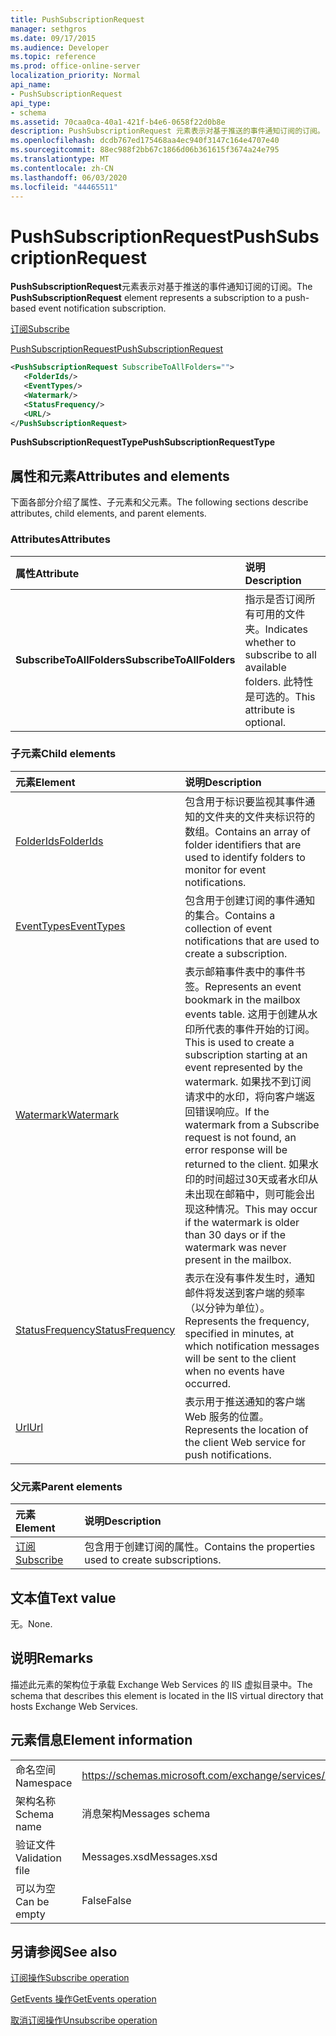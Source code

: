 ```yaml
---
title: PushSubscriptionRequest
manager: sethgros
ms.date: 09/17/2015
ms.audience: Developer
ms.topic: reference
ms.prod: office-online-server
localization_priority: Normal
api_name:
- PushSubscriptionRequest
api_type:
- schema
ms.assetid: 70caa0ca-40a1-421f-b4e6-0658f22d0b8e
description: PushSubscriptionRequest 元素表示对基于推送的事件通知订阅的订阅。
ms.openlocfilehash: dcdb767ed175468aa4ec940f3147c164e4707e40
ms.sourcegitcommit: 88ec988f2bb67c1866d06b361615f3674a24e795
ms.translationtype: MT
ms.contentlocale: zh-CN
ms.lasthandoff: 06/03/2020
ms.locfileid: "44465511"
---
```

# <a name="pushsubscriptionrequest"></a><span data-ttu-id="fd1cc-103">PushSubscriptionRequest</span><span class="sxs-lookup"><span data-stu-id="fd1cc-103">PushSubscriptionRequest</span></span>

<span data-ttu-id="fd1cc-104">**PushSubscriptionRequest**元素表示对基于推送的事件通知订阅的订阅。</span><span class="sxs-lookup"><span data-stu-id="fd1cc-104">The **PushSubscriptionRequest** element represents a subscription to a push-based event notification subscription.</span></span> 
  
[<span data-ttu-id="fd1cc-105">订阅</span><span class="sxs-lookup"><span data-stu-id="fd1cc-105">Subscribe</span></span>](subscribe.md)
  
[<span data-ttu-id="fd1cc-106">PushSubscriptionRequest</span><span class="sxs-lookup"><span data-stu-id="fd1cc-106">PushSubscriptionRequest</span></span>](pushsubscriptionrequest.md)
  
```XML
<PushSubscriptionRequest SubscribeToAllFolders="">
   <FolderIds/>
   <EventTypes/>
   <Watermark/>
   <StatusFrequency/>
   <URL/>
</PushSubscriptionRequest>
```

 <span data-ttu-id="fd1cc-107">**PushSubscriptionRequestType**</span><span class="sxs-lookup"><span data-stu-id="fd1cc-107">**PushSubscriptionRequestType**</span></span>
## <a name="attributes-and-elements"></a><span data-ttu-id="fd1cc-108">属性和元素</span><span class="sxs-lookup"><span data-stu-id="fd1cc-108">Attributes and elements</span></span>

<span data-ttu-id="fd1cc-109">下面各部分介绍了属性、子元素和父元素。</span><span class="sxs-lookup"><span data-stu-id="fd1cc-109">The following sections describe attributes, child elements, and parent elements.</span></span>
  
### <a name="attributes"></a><span data-ttu-id="fd1cc-110">Attributes</span><span class="sxs-lookup"><span data-stu-id="fd1cc-110">Attributes</span></span>

|<span data-ttu-id="fd1cc-111">**属性**</span><span class="sxs-lookup"><span data-stu-id="fd1cc-111">**Attribute**</span></span>|<span data-ttu-id="fd1cc-112">**说明**</span><span class="sxs-lookup"><span data-stu-id="fd1cc-112">**Description**</span></span>|
|:-----|:-----|
|<span data-ttu-id="fd1cc-113">**SubscribeToAllFolders**</span><span class="sxs-lookup"><span data-stu-id="fd1cc-113">**SubscribeToAllFolders**</span></span> <br/> |<span data-ttu-id="fd1cc-114">指示是否订阅所有可用的文件夹。</span><span class="sxs-lookup"><span data-stu-id="fd1cc-114">Indicates whether to subscribe to all available folders.</span></span> <span data-ttu-id="fd1cc-115">此特性是可选的。</span><span class="sxs-lookup"><span data-stu-id="fd1cc-115">This attribute is optional.</span></span>  <br/> |
   
### <a name="child-elements"></a><span data-ttu-id="fd1cc-116">子元素</span><span class="sxs-lookup"><span data-stu-id="fd1cc-116">Child elements</span></span>

|<span data-ttu-id="fd1cc-117">**元素**</span><span class="sxs-lookup"><span data-stu-id="fd1cc-117">**Element**</span></span>|<span data-ttu-id="fd1cc-118">**说明**</span><span class="sxs-lookup"><span data-stu-id="fd1cc-118">**Description**</span></span>|
|:-----|:-----|
|[<span data-ttu-id="fd1cc-119">FolderIds</span><span class="sxs-lookup"><span data-stu-id="fd1cc-119">FolderIds</span></span>](folderids.md) <br/> |<span data-ttu-id="fd1cc-120">包含用于标识要监视其事件通知的文件夹的文件夹标识符的数组。</span><span class="sxs-lookup"><span data-stu-id="fd1cc-120">Contains an array of folder identifiers that are used to identify folders to monitor for event notifications.</span></span>  <br/> |
|[<span data-ttu-id="fd1cc-121">EventTypes</span><span class="sxs-lookup"><span data-stu-id="fd1cc-121">EventTypes</span></span>](eventtypes.md) <br/> |<span data-ttu-id="fd1cc-122">包含用于创建订阅的事件通知的集合。</span><span class="sxs-lookup"><span data-stu-id="fd1cc-122">Contains a collection of event notifications that are used to create a subscription.</span></span>  <br/> |
|[<span data-ttu-id="fd1cc-123">Watermark</span><span class="sxs-lookup"><span data-stu-id="fd1cc-123">Watermark</span></span>](watermark.md) <br/> |<span data-ttu-id="fd1cc-124">表示邮箱事件表中的事件书签。</span><span class="sxs-lookup"><span data-stu-id="fd1cc-124">Represents an event bookmark in the mailbox events table.</span></span> <span data-ttu-id="fd1cc-125">这用于创建从水印所代表的事件开始的订阅。</span><span class="sxs-lookup"><span data-stu-id="fd1cc-125">This is used to create a subscription starting at an event represented by the watermark.</span></span> <span data-ttu-id="fd1cc-126">如果找不到订阅请求中的水印，将向客户端返回错误响应。</span><span class="sxs-lookup"><span data-stu-id="fd1cc-126">If the watermark from a Subscribe request is not found, an error response will be returned to the client.</span></span> <span data-ttu-id="fd1cc-127">如果水印的时间超过30天或者水印从未出现在邮箱中，则可能会出现这种情况。</span><span class="sxs-lookup"><span data-stu-id="fd1cc-127">This may occur if the watermark is older than 30 days or if the watermark was never present in the mailbox.</span></span>  <br/> |
|[<span data-ttu-id="fd1cc-128">StatusFrequency</span><span class="sxs-lookup"><span data-stu-id="fd1cc-128">StatusFrequency</span></span>](statusfrequency.md) <br/> |<span data-ttu-id="fd1cc-129">表示在没有事件发生时，通知邮件将发送到客户端的频率（以分钟为单位）。</span><span class="sxs-lookup"><span data-stu-id="fd1cc-129">Represents the frequency, specified in minutes, at which notification messages will be sent to the client when no events have occurred.</span></span>  <br/> |
|[<span data-ttu-id="fd1cc-130">Url</span><span class="sxs-lookup"><span data-stu-id="fd1cc-130">Url </span></span>](url-ex15websvcsotherref.md) <br/> |<span data-ttu-id="fd1cc-131">表示用于推送通知的客户端 Web 服务的位置。</span><span class="sxs-lookup"><span data-stu-id="fd1cc-131">Represents the location of the client Web service for push notifications.</span></span>  <br/> |
   
### <a name="parent-elements"></a><span data-ttu-id="fd1cc-132">父元素</span><span class="sxs-lookup"><span data-stu-id="fd1cc-132">Parent elements</span></span>

|<span data-ttu-id="fd1cc-133">**元素**</span><span class="sxs-lookup"><span data-stu-id="fd1cc-133">**Element**</span></span>|<span data-ttu-id="fd1cc-134">**说明**</span><span class="sxs-lookup"><span data-stu-id="fd1cc-134">**Description**</span></span>|
|:-----|:-----|
|[<span data-ttu-id="fd1cc-135">订阅</span><span class="sxs-lookup"><span data-stu-id="fd1cc-135">Subscribe</span></span>](subscribe.md) <br/> |<span data-ttu-id="fd1cc-136">包含用于创建订阅的属性。</span><span class="sxs-lookup"><span data-stu-id="fd1cc-136">Contains the properties used to create subscriptions.</span></span>  <br/> |
   
## <a name="text-value"></a><span data-ttu-id="fd1cc-137">文本值</span><span class="sxs-lookup"><span data-stu-id="fd1cc-137">Text value</span></span>

<span data-ttu-id="fd1cc-138">无。</span><span class="sxs-lookup"><span data-stu-id="fd1cc-138">None.</span></span>
  
## <a name="remarks"></a><span data-ttu-id="fd1cc-139">说明</span><span class="sxs-lookup"><span data-stu-id="fd1cc-139">Remarks</span></span>

<span data-ttu-id="fd1cc-140">描述此元素的架构位于承载 Exchange Web Services 的 IIS 虚拟目录中。</span><span class="sxs-lookup"><span data-stu-id="fd1cc-140">The schema that describes this element is located in the IIS virtual directory that hosts Exchange Web Services.</span></span>
  
## <a name="element-information"></a><span data-ttu-id="fd1cc-141">元素信息</span><span class="sxs-lookup"><span data-stu-id="fd1cc-141">Element information</span></span>

|||
|:-----|:-----|
|<span data-ttu-id="fd1cc-142">命名空间</span><span class="sxs-lookup"><span data-stu-id="fd1cc-142">Namespace</span></span>  <br/> |https://schemas.microsoft.com/exchange/services/2006/messages  <br/> |
|<span data-ttu-id="fd1cc-143">架构名称</span><span class="sxs-lookup"><span data-stu-id="fd1cc-143">Schema name</span></span>  <br/> |<span data-ttu-id="fd1cc-144">消息架构</span><span class="sxs-lookup"><span data-stu-id="fd1cc-144">Messages schema</span></span>  <br/> |
|<span data-ttu-id="fd1cc-145">验证文件</span><span class="sxs-lookup"><span data-stu-id="fd1cc-145">Validation file</span></span>  <br/> |<span data-ttu-id="fd1cc-146">Messages.xsd</span><span class="sxs-lookup"><span data-stu-id="fd1cc-146">Messages.xsd</span></span>  <br/> |
|<span data-ttu-id="fd1cc-147">可以为空</span><span class="sxs-lookup"><span data-stu-id="fd1cc-147">Can be empty</span></span>  <br/> |<span data-ttu-id="fd1cc-148">False</span><span class="sxs-lookup"><span data-stu-id="fd1cc-148">False</span></span>  <br/> |
   
## <a name="see-also"></a><span data-ttu-id="fd1cc-149">另请参阅</span><span class="sxs-lookup"><span data-stu-id="fd1cc-149">See also</span></span>



[<span data-ttu-id="fd1cc-150">订阅操作</span><span class="sxs-lookup"><span data-stu-id="fd1cc-150">Subscribe operation</span></span>](subscribe-operation.md)
  
[<span data-ttu-id="fd1cc-151">GetEvents 操作</span><span class="sxs-lookup"><span data-stu-id="fd1cc-151">GetEvents operation</span></span>](getevents-operation.md)
  
[<span data-ttu-id="fd1cc-152">取消订阅操作</span><span class="sxs-lookup"><span data-stu-id="fd1cc-152">Unsubscribe operation</span></span>](unsubscribe-operation.md)

